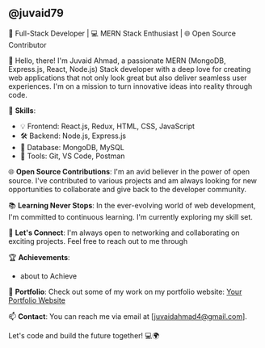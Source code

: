 ## @juvaid79

🚀 Full-Stack Developer | 💻 MERN Stack Enthusiast | 🌐 Open Source Contributor

👋 Hello, there! I'm Juvaid Ahmad, a passionate MERN (MongoDB, Express.js, React, Node.js) Stack developer with a deep love for creating web applications that not only look great but also deliver seamless user experiences. I'm on a mission to turn innovative ideas into reality through code.

🌟 **Skills**:
- 💡 Frontend: React.js, Redux, HTML, CSS, JavaScript
- 🛠️ Backend: Node.js, Express.js
- 💾 Database: MongoDB, MySQL
- 🔧 Tools: Git, VS Code, Postman


🌐 **Open Source Contributions**:
I'm an avid believer in the power of open source. I've contributed to various projects and am always looking for new opportunities to collaborate and give back to the developer community.

📚 **Learning Never Stops**:
In the ever-evolving world of web development, I'm committed to continuous learning. I'm currently exploring my skill set.

🤝 **Let's Connect**:
I'm always open to networking and collaborating on exciting projects. Feel free to reach out to me through 

🏆 **Achievements**:
- about to Achieve

🔗 **Portfolio**:
Check out some of my work on my portfolio website: [Your Portfolio Website](https://www.your-portfolio-website.com)

📫 **Contact**:
You can reach me via email at [juvaidahmad4@gmail.com].

Let's code and build the future together! 💻🌍
